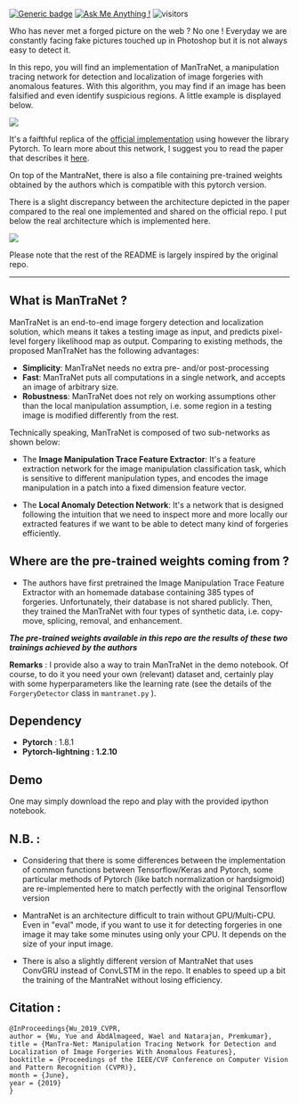 [![Generic badge](https://img.shields.io/badge/Library-Pytorch-<>.svg)](https://shields.io/) [![Ask Me Anything !](https://img.shields.io/badge/Official%20-No-1abc9c.svg)](https://GitHub.com/Naereen/ama) ![visitors](https://visitor-badge.glitch.me/badge?page_id=RonyAbecidan.ManTraNet-pytorch)

Who has never met a forged picture on the web ? No one ! Everyday we are constantly facing fake pictures touched up in Photoshop but it is not always easy to detect it.

In this repo, you will find an implementation of ManTraNet, a manipulation tracing network for detection and localization of image forgeries with anomalous features. 
With this algorithm, you may find if an image has been falsified and even identify suspicious regions. A little example is displayed below.

![](https://i.imgur.com/OyErscI.png)

It's a faifthful replica of the [official implementation](https://github.com/ISICV/ManTraNet) using however the library Pytorch. To learn more about this network, I suggest you to read the paper that describes it [here](https://openaccess.thecvf.com/content_CVPR_2019/papers/Wu_ManTra-Net_Manipulation_Tracing_Network_for_Detection_and_Localization_of_Image_CVPR_2019_paper.pdf).

On top of the MantraNet, there is also a file containing pre-trained weights obtained by the authors which is compatible with this pytorch version.

There is a slight discrepancy between the architecture depicted in the paper compared to the real one implemented and shared on the official repo. I put below the real architecture which is implemented here.

![](https://svgshare.com/i/di1.svg)

Please note that the rest of the README is largely inspired by the original repo.



--- 
## What is ManTraNet ?

ManTraNet is an end-to-end image forgery detection and localization solution, which means it takes a testing image as input, and predicts pixel-level forgery likelihood map as output. Comparing to existing methods, the proposed ManTraNet has the following advantages:

- **Simplicity**: ManTraNet needs no extra pre- and/or post-processing
- **Fast**: ManTraNet puts all computations in a single network, and accepts an image of arbitrary size.
- **Robustness**: ManTraNet does not rely on working assumptions other than the local manipulation assumption, i.e. some region in a testing image is modified differently from the rest.


Technically speaking, ManTraNet is composed of two sub-networks as shown below:

- The **Image Manipulation Trace Feature Extractor**: It's a feature extraction network for the image manipulation classification task, which is sensitive to different manipulation types, and encodes the image manipulation in a patch into a fixed dimension feature vector.

- The **Local Anomaly Detection Network**: It's a network that is designed following the intuition that we need to inspect more and more locally our extracted features if we want to be able to detect many kind of forgeries efficiently.


## Where are the pre-trained weights coming from  ?

- The authors have first pretrained the Image Manipulation Trace Feature Extractor with an homemade database containing 385 types of forgeries. Unfortunately, their database is not shared publicly. Then, they trained the ManTraNet with four types of synthetic data, i.e. copy-move, splicing, removal, and enhancement.

**_The pre-trained weights available in this repo are the results of these two trainings achieved by the authors_**

**Remarks** : I provide also a way to train ManTraNet in the demo notebook. Of course, to do it you need your own (relevant) dataset and, certainly play with some hyperparameters like the learning rate (see the details of the `ForgeryDetector` class in `mantranet.py` ).


## Dependency
- **Pytorch** : 1.8.1
- **Pytorch-lightning : 1.2.10**

## Demo
One may simply download the repo and play with the provided ipython notebook.

## N.B. :
- Considering that there is some differences between the implementation of common functions between Tensorflow/Keras and Pytorch, some particular methods of Pytorch (like batch normalization or hardsigmoid) are re-implemented here to match perfectly with the original Tensorflow version

- MantraNet is an architecture difficult to train without GPU/Multi-CPU. Even in "eval" mode, if you want to use it for detecting forgeries in one image it may take some minutes
using only your CPU. It depends on the size of your input image.

- There is also a slightly different version of MantraNet that uses ConvGRU instead of ConvLSTM in the repo. It enables to speed up a bit the training of the MantraNet without losing efficiency.

## Citation :

```
@InProceedings{Wu_2019_CVPR,
author = {Wu, Yue and AbdAlmageed, Wael and Natarajan, Premkumar},
title = {ManTra-Net: Manipulation Tracing Network for Detection and Localization of Image Forgeries With Anomalous Features},
booktitle = {Proceedings of the IEEE/CVF Conference on Computer Vision and Pattern Recognition (CVPR)},
month = {June},
year = {2019}
}
```
